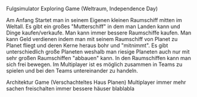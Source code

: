 Fulgsimulator
Exploring Game (Weltraum, Independence Day)

Am Anfang Startet man in seinem Eigenen kleinen Raumschiff mitten im Weltall. Es gibt ein großes "Mutterschiff" in dem man Landen kann und Dinge kaufen/verkaufe. Man kann immer bessere Raumschiffe kaufen. Man kann Geld verdienen indem man mit seinem Raumschiff von Planet zu Planet fliegt und deren Kerne heraus bohr und "mitnimmt". Es gibt unterschiedlich große Planeten weshalb man riesige Planeten auch nur mit sehr großen Raumschiffen "abbauen" kann. In den Raumschiffen kann man sich frei bewegen. Im Multiplayer ist es möglich zusammen in Teams zu spielen und bei den Teams untereinander zu handeln.


Architektur Game (Verschachteltes Haus Planen) Multiplayer immer mehr sachen freischalten immer bessere häuser blablabla
